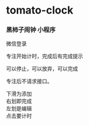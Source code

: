 # tomato-clock

### 黑柿子闹钟 小程序
    
微信登录    

专注开始计时，完成后有完成提示  

可以停止，可以放弃，可以完成  





专注后不请求接口。 
        
下滑为添加                
右划即完成         
左划是编辑  
点击要计时  

